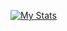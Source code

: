 [![My Stats](https://github-readme-stats.vercel.app/api?username=johann-gorban&show_icons=true)](https://github.com/johann-gorban/github-readme-stats)
